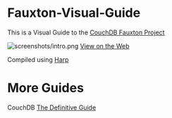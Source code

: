 # Fauxton-Visual-Guide  
This is a Visual Guide to the [CouchDB Fauxton Project](https://github.com/apache/couchdb-fauxton)

![screenshots/intro.png](http://michellephung.github.io/Fauxton-Visual-Guide)
[View on the Web](http://michellephung.github.io/Fauxton-Visual-Guide/)

Compiled using [Harp](http://harpjs.com/)


# More Guides
CouchDB [The Definitive Guide](http://guide.couchdb.org/)